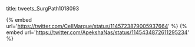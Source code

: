 title: tweets_SurgPath1018093

{% embed url='https://twitter.com/CellMarque/status/1145723879005937664' %}
{% embed url='https://twitter.com/ApekshaNas/status/1145434872611295234' %}
